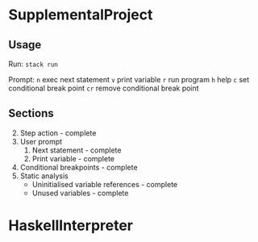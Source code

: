 # SupplementalProject

## Usage
Run: `stack run`

Prompt:
`n` exec next statement
`v` print variable
`r` run program
`h` help
`c` set conditional break point
`cr` remove conditional break point

## Sections

2. Step action - complete
3. User prompt 
    1. Next statement - complete
    2. Print variable - complete
4. Conditional breakpoints - complete
5. Static analysis
    * Uninitialised variable references - complete
    * Unused variables - complete
# HaskellInterpreter
